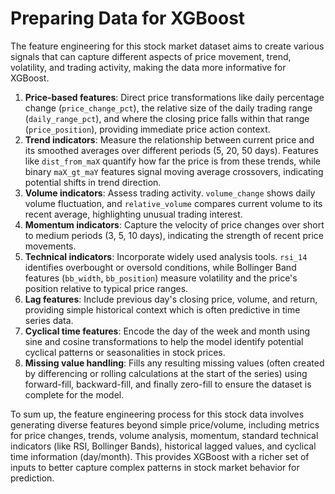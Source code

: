 # Preparing Data for XGBoost
The feature engineering for this stock market dataset aims to create various signals that can capture different aspects of price movement, trend, volatility, and trading activity, making the data more informative for XGBoost.

1.  **Price-based features**: Direct price transformations like daily percentage change (`price_change_pct`), the relative size of the daily trading range (`daily_range_pct`), and where the closing price falls within that range (`price_position`), providing immediate price action context.
2.  **Trend indicators**: Measure the relationship between current price and its smoothed averages over different periods (5, 20, 50 days). Features like `dist_from_maX` quantify how far the price is from these trends, while binary `maX_gt_maY` features signal moving average crossovers, indicating potential shifts in trend direction.
3.  **Volume indicators**: Assess trading activity. `volume_change` shows daily volume fluctuation, and `relative_volume` compares current volume to its recent average, highlighting unusual trading interest.
4.  **Momentum indicators**: Capture the velocity of price changes over short to medium periods (3, 5, 10 days), indicating the strength of recent price movements.
5.  **Technical indicators**: Incorporate widely used analysis tools. `rsi_14` identifies overbought or oversold conditions, while Bollinger Band features (`bb_width`, `bb_position`) measure volatility and the price's position relative to typical price ranges.
6.  **Lag features**: Include previous day's closing price, volume, and return, providing simple historical context which is often predictive in time series data.
7.  **Cyclical time features**: Encode the day of the week and month using sine and cosine transformations to help the model identify potential cyclical patterns or seasonalities in stock prices.
8.  **Missing value handling**: Fills any resulting missing values (often created by differencing or rolling calculations at the start of the series) using forward-fill, backward-fill, and finally zero-fill to ensure the dataset is complete for the model.

To sum up, the feature engineering process for this stock data involves generating diverse features beyond simple price/volume, including metrics for price changes, trends, volume analysis, momentum, standard technical indicators (like RSI, Bollinger Bands), historical lagged values, and cyclical time information (day/month). This provides XGBoost with a richer set of inputs to better capture complex patterns in stock market behavior for prediction.